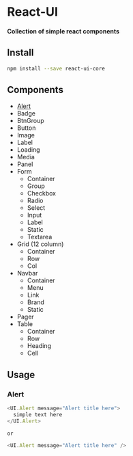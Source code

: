 # React-UI

#### Collection of simple react components

## Install
```sh
npm install --save react-ui-core
```

## Components
* [Alert](#alert)
* Badge
* BtnGroup
* Button
* Image
* Label
* Loading
* Media
* Panel
* Form
  - Container
  - Group
  - Checkbox
  - Radio
  - Select
  - Input
  - Label
  - Static
  - Textarea
* Grid (12 column)
  - Container
  - Row
  - Col
* Navbar
  - Container
  - Menu
  - Link
  - Brand
  - Static
* Pager
* Table
  - Container
  - Row
  - Heading
  - Cell

## Usage

### Alert

```js
<UI.Alert message="Alert title here">
  simple text here
</UI.Alert>

or

<UI.Alert message="Alert title here" />
```

